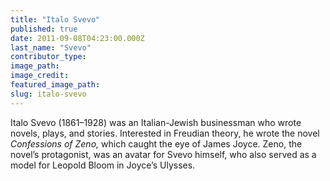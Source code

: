 ```yaml
---
title: "Italo Svevo"
published: true
date: 2011-09-08T04:23:00.000Z
last_name: "Svevo"
contributor_type:
image_path:
image_credit:
featured_image_path:
slug: italo-svevo
---
```


Italo Svevo (1861–1928) was an Italian-Jewish businessman who wrote novels, plays, and stories. Interested in Freudian theory, he wrote the novel _Confessions of Zeno,_ which caught the eye of James Joyce. Zeno, the novel’s protagonist, was an avatar for Svevo himself, who also served as a model for Leopold Bloom in Joyce’s Ulysses.


